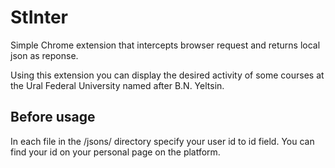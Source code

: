 # StInter

Simple Chrome extension that intercepts browser request and returns local json as reponse.

Using this extension you can display the desired activity of some courses at the Ural Federal University named after B.N. Yeltsin.

## Before usage

In each file in the /jsons/ directory specify your user id to id field. You can find your id on your personal page on the platform.
